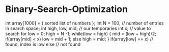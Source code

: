 # Binary-Search-Optimization


int array[1000] = { sorted list of numbers };
int N = 100; // number of entries in search space;
int high, low, mid; // our temporaries
int x; // value to search for
low = 0;
high = N -1;
while(low < high)
{
 mid = (low + high)/2;
 if(array[mid] < x)
 low = mid + 1;
 else
 high = mid;
}
if(array[low] == x)
 // found, index is low
else
 // not found
